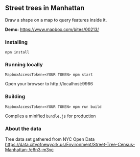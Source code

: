 Street trees in Manhattan
---

Draw a shape on a map to query features inside it.

__Demo:__ https://www.mapbox.com/bites/00213/

### Installing

    npm install

### Running locally

    MapboxAccessToken=<YOUR TOKEN> npm start

Open your browser to http://localhost:9966

### Building

    MapboxAccessToken=<YOUR TOKEN> npm run build

Compiles a minified `bundle.js` for production

### About the data

Tree data set gathered from NYC Open Data
https://data.cityofnewyork.us/Environment/Street-Tree-Census-Manhattan-/e6n3-m3vc
